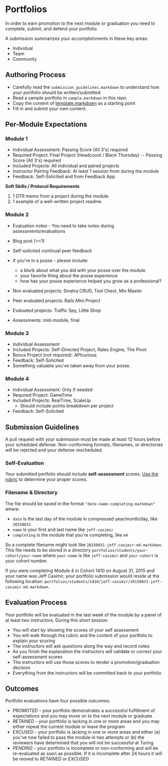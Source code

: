 # Portfolios

In order to earn promotion to the next module or graduation you need to complete,
submit, and defend your portfolio.

A submission summarizes your accomplishments in these key areas:

* Individual
* Team
* Community

## Authoring Process

* Carefully read the `submission_guidelines.markdown` to understand how your
portfolio should be written/submitted
* Read a sample portfolio in `sample.markdown` in this repo
* Copy the content of [template.markdown](https://github.com/turingschool/portfolios/blob/master/template.markdown) as a starting point
* Fill in and submit your own content.

## Per-Module Expectations

### Module 1

* Individual Assessment: Passing Score (All 3's) required
* Required Project: Final Project (Headcount / Black Thursday) -- Passing Score (All 3's) required
* Included Projects: All individual and paired projects
* Instructor Pairing Feedback: At least 1 session from during the module
* Feedback: Self-Solicited and from Feedback App

__Soft Skills / Protocol Requirements__

1. 1 DTR memo from a project during the module
2. 1 example of a well-written project readme

### Module 2

* Evaluation notes - You need to take notes during assessments/evaluations
* Blog post (>=1)
* Self-solicited continual peer feedback
* If you're in a posse - please include:
  * a blurb about what you did with your posse over the module
  * your favorite thing about the posse experience
  * how has your posse experience helped you grow as a professional?

* Non evaluated projects: Sinatra CRUD, Tool Chest, Mix Master
* Peer evaluated projects:  Rails Mini Project
* Evaluated projects: Traffic Spy, Little Shop
* Assessments: mid-module, final

### Module 3

* Individual Assessment
* Included Projects: Self-Directed Project, Rales Engine, The Pivot
* Bonus Project (not required): APIcurious
* Feedback: Self-Solicited
* Something valuable you've taken away from your posse.

### Module 4

* Individual Assessment: Only if needed
* Required Project: GameTime
* Included Projects: RealTime, ScaleUp
  * Should include points breakdown per project
* Feedback: Self-Solicited

## Submission Guidelines

A pull request with your submission must be made at least 12 hours before your
scheduled defense. Non-conforming formats, filenames, or directories will be
rejected and your defense rescheduled.

### Self-Evaluation

Your submitted portfolio should include **self-assessment** scores. [Use the rubric](https://github.com/turingschool/portfolios/blob/master/rubric.markdown) to determine your proper scores.

### Filename & Directory

The file should be
saved in the format `"date-name-completing.markdown"` where:

* `date` is the last day of the module in compressed year/month/day, like `20150831`
* `name` is your first and last name like `jeff-casimir`
* `completing` is the module that you're completing, like `m4`

So a complete filename might look like `20150831-jeff-casimir-m4.markdown`. This
file needs to be stored in a directory `portfolios/students/your-cohort/your-name` where
`your-name` is like `jeff-casimir` and `your-cohort` is your cohort number.

If you were completing Module 4 in Cohort 1410 on August 31, 2015 and your name was Jeff Casimir, your portfolio submission would reside at the following location: `portfolios/students/1410/jeff-casimir/20150831-jeff-casimir-m4.markdown`.

## Evaluation Process

Your portfolio will be evaluated in the last week of the module by a panel of
at least two instructors. During this short session:

* You will start by showing the scores of your self assessment
* You will walk through the rubric and the content of your portfolio to explain
your scoring
* The instructors will ask questions along the way and record notes
* As you finish the explanation the instructors will validate or correct your
self-assessment scores
* The instructors will use those scores to render a promotion/graduation decision
* Everything from the instructors will be committed back to your portfolio

## Outcomes

Portfolio evaluations have four possible outcomes:

* *PROMOTED* - your portfolio demonstrates a successful fulfillment of expectations
and you may move on to the next module or graduate
* *RETAINED* - your portfolio is lacking in one or more areas and you may either
repeat the current module or leave the program
* *EXCUSED* - your portfolio is lacking in one or more areas and either (a) you've
now failed to pass the module in two attempts or (b) the reviewers have determined
that you will not be successful at Turing
* *PENDING* - your portfolio is incomplete or non-conforming and will be re-evaluated
as soon as possible. If it is incomplete after 24 hours it will be moved to *RETAINED* or *EXCUSED*
